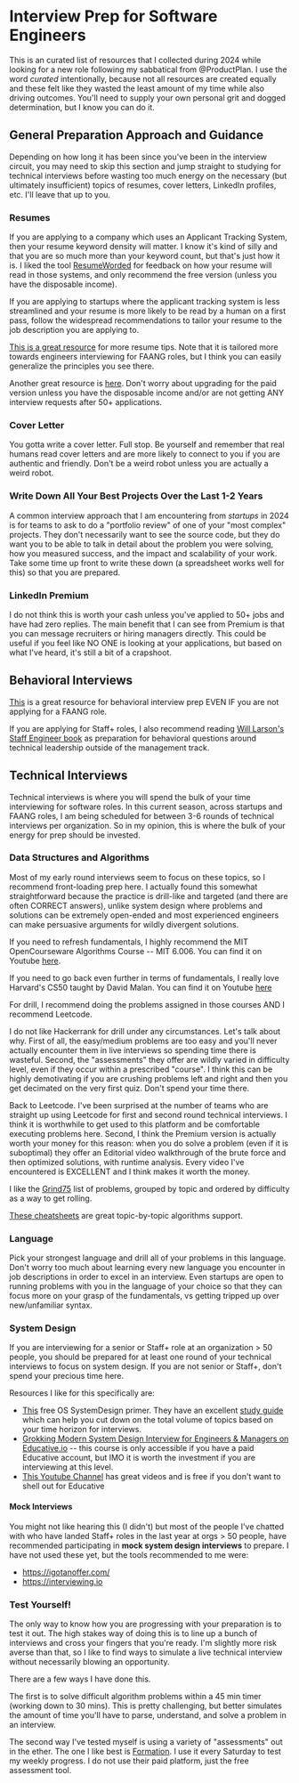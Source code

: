 # Interview Prep for Software Engineers
This is an curated list of resources that I collected during 2024 while looking for a new role following my sabbatical from @ProductPlan. I use the word _curated_ intentionally, because not all resources are created equally and these felt like they wasted the least amount of my time while also driving outcomes. You'll need to supply your own personal grit and dogged determination, but I know you can do it. 

## General Preparation Approach and Guidance
Depending on how long it has been since you've been in the interview circuit, you may need to skip this section and jump straight to studying for technical interviews before wasting too much energy on the necessary (but ultimately insufficient) topics of resumes, cover letters, LinkedIn profiles, etc. I'll leave that up to you. 

### Resumes
If you are applying to a company which uses an Applicant Tracking System, then your resume keyword density will matter. I know it's kind of silly and that you are so much more than your keyword count, but that's just how it is. I liked the tool [ResumeWorded](https://resumeworded.com/) for feedback on how your resume will read in those systems, and only recommend the free version (unless you have the disposable income).

If you are applying to startups where the applicant tracking system is less streamlined and your resume is more likely to be read by a human on a first pass, follow the widespread recommendations to tailor your resume to the job description you are applying to. 

[This is a great resource](https://www.techinterviewhandbook.org/resume/) for more resume tips. Note that it is tailored more towards engineers interviewing for FAANG roles, but I think you can easily generalize the principles you see there.

Another great resource is [here](https://www.faangtechleads.com/resume/checklist). Don't worry about upgrading for the paid version unless you have the disposable income and/or are not getting ANY interview requests after 50+ applications.

### Cover Letter
You gotta write a cover letter. Full stop. Be yourself and remember that real humans read cover letters and are more likely to connect to you if you are authentic and friendly. Don't be a weird robot unless you are actually a weird robot. 

### Write Down All Your Best Projects Over the Last 1-2 Years
A common interview approach that I am encountering from _startups_ in 2024 is for teams to ask to do a "portfolio review" of one of your "most complex" projects. They don't necessarily want to see the source code, but they do want you to be able to talk in detail about the problem you were solving, how you measured success, and the impact and scalability of your work. Take some time up front to write these down (a spreadsheet works well for this) so that you are prepared. 

### LinkedIn Premium
I do not think this is worth your cash unless you've applied to 50+ jobs and have had zero replies. The main benefit that I can see from Premium is that you can message recruiters or hiring managers directly. This could be useful if you feel like NO ONE is looking at your applications, but based on what I've heard, it's still a bit of a crapshoot.

## Behavioral Interviews
[This](https://www.techinterviewhandbook.org/behavioral-interview-rubrics/) is a great resource for behavioral interview prep EVEN IF you are not applying for a FAANG role.

If you are applying for Staff+ roles, I also recommend reading [Will Larson's Staff Engineer book](https://www.amazon.com/Staff-Engineer-Leadership-beyond-management-ebook/dp/B08RMSHYGG) as preparation for behavioral questions around technical leadership outside of the management track. 

## Technical Interviews
Technical interviews is where you will spend the bulk of your time interviewing for software roles. In this current season, across startups and FAANG roles, I am being scheduled for between 3-6 rounds of technical interviews per organization. So in my opinion, this is where the bulk of your energy for prep should be invested. 

### Data Structures and Algorithms
Most of my early round interviews seem to focus on these topics, so I recommend front-loading prep here. I actually found this somewhat straightforward because the practice is drill-like and targeted (and there are often CORRECT answers), unlike system design where problems and solutions can be extremely open-ended and most experienced engineers can make persuasive arguments for wildly divergent solutions. 

If you need to refresh fundamentals, I highly recommend the MIT OpenCourseware Algorithms Course -- MIT 6.006. You can find it on Youtube [here](https://www.youtube.com/watch?v=HtSuA80QTyo&list=PLUl4u3cNGP61Oq3tWYp6V_F-5jb5L2iHb). 

If you need to go back even further in terms of fundamentals, I really love Harvard's CS50 taught by David Malan. You can find it on Youtube [here](https://www.youtube.com/watch?v=8mAITcNt710&t=49413s&pp=ygUMY3M1MCBoYXJ2YXJk)

For drill, I recommend doing the problems assigned in those courses AND I recommend Leetcode. 

I do not like Hackerrank for drill under any circumstances. Let's talk about why. First of all, the easy/medium problems are too easy and you'll never actually encounter them in live interviews so spending time there is wasteful. Second, the "assessments" they offer are wildly varied in difficulty level, even if they occur within a prescribed "course". I think this can be highly demotivating if you are crushing problems left and right and then you get decimated on the very first quiz. Don't spend your time there.

Back to Leetcode. I've been surprised at the number of teams who are straight up using Leetcode for first and second round technical interviews. I think it is worthwhile to get used to this platform and be comfortable executing problems here. Second, I think the Premium version is actually worth your money for this reason: when you do solve a problem (even if it is suboptimal) they offer an Editorial video walkthrough of the brute force and then optimized solutions, with runtime analysis. Every video I've encountered is EXCELLENT and I think makes it worth the money. 

I like the [Grind75](https://www.techinterviewhandbook.org/grind75?weeks=6&hours=25&grouping=topics&order=difficulty) list of problems, grouped by topic and ordered by difficulty as a way to get rolling.

[These cheatsheets](https://www.techinterviewhandbook.org/algorithms/array/) are great topic-by-topic algorithms support. 

### Language
Pick your strongest language and drill all of your problems in this language. Don't worry too much about learning every new language you encounter in job descriptions in order to excel in an interview. Even startups are open to running problems with you in the language of your choice so that they can focus more on your grasp of the fundamentals, vs getting tripped up over new/unfamiliar syntax. 

### System Design
If you are interviewing for a senior or Staff+ role at an organization > 50 people, you should be prepared for at least one round of your technical interviews to focus on system design. If you are not senior or Staff+, don't spend your precious time here. 

Resources I like for this specifically are: 
- [This](https://github.com/donnemartin/system-design-primer) free OS SystemDesign primer. They have an excellent [study guide](https://github.com/donnemartin/system-design-primer?tab=readme-ov-file#system-design-topics-start-here) which can help you cut down on the total volume of topics based on your time horizon for interviews.
- [Grokking Modern System Design Interview for Engineers & Managers on Educative.io](https://www.educative.io/courses/grokking-modern-system-design-interview-for-engineers-managers) -- this course is only accessible if you have a paid Educative account, but IMO it is worth the investment if you are interviewing at this level.
- [This Youtube Channel](https://www.youtube.com/c/SystemDesignInterview) has great videos and is free if you don't want to shell out for Educative

#### Mock Interviews
You might not like hearing this (I didn't) but most of the people I've chatted with who have landed Staff+ roles in the last year at orgs > 50 people, have recommended participating in **mock system design interviews** to prepare. I have not used these yet, but the tools recommended to me were:
- https://igotanoffer.com/
- https://interviewing.io

### Test Yourself!
The only way to know how you are progressing with your preparation is to test it out. The high stakes way of doing this is to line up a bunch of interviews and cross your fingers that you're ready. I'm slightly more risk averse than that, so I like to find ways to simulate a live technical interview without necessarily blowing an opportunity. 

There are a few ways I have done this. 

The first is to solve difficult algorithm problems within a 45 min timer (working down to 30 mins). This is pretty challenging, but better simulates the amount of time you'll have to parse, understand, and solve a problem in an interview. 

The second way I've tested myself is using a variety of "assessments" out in the ether. The one I like best is [Formation](https://formation.dev/). I use it every Saturday to test my weekly progress. I do not use their paid platform, just the free assessment tool. 

